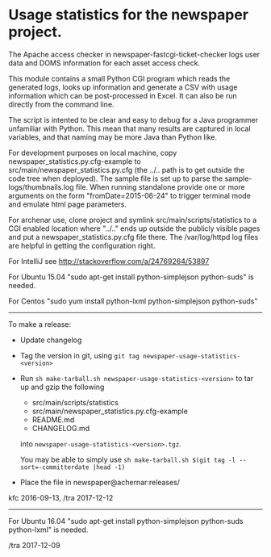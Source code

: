 Usage statistics for the newspaper project.
===

The Apache access checker in newspaper-fastcgi-ticket-checker logs
user data and DOMS information for each asset access check.

This module contains a small Python CGI program which reads the
generated logs, looks up information and generate a CSV with usage
information which can be post-processed in Excel.  It can
also be run directly from the command line.

The script is intented to be clear and easy to debug for a 
Java programmer unfamiliar with Python.  This mean that many
results are captured in local variables, and that naming
may be more Java than Python like.

For development purposes on local machine, copy
newspaper_statistics.py.cfg-example to
src/main/newspaper_statistics.py.cfg (the ../.. path is to get outside
the code tree when deployed).  The sample file is set up to parse the
sample-logs/thumbnails.log file.  When running standalone provide one
or more arguments on the form "fromDate=2015-06-24" to trigger
terminal mode and emulate html page parameters.

For archenar use, clone project and symlink
src/main/scripts/statistics to a CGI enabled location where "../.."
ends up outside the publicly visible pages and put a
newspaper_statistics.py.cfg file there.  The /var/log/httpd log files
are helpful in getting the configuration right.

For IntelliJ see http://stackoverflow.com/a/24769264/53897

For Ubuntu 15.04 "sudo apt-get install python-simplejson python-suds"
is needed.

For Centos "sudo yum install python-lxml python-simplejson
python-suds"

---

To make a release:

* Update changelog
* Tag the version in git, using `git tag newspaper-usage-statistics-<version>`
* Run `sh make-tarball.sh newspaper-usage-statistics-<version>` to tar up and gzip the following
    - src/main/scripts/statistics
    - src/main/newspaper_statistics.py.cfg-example
    - README.md
    - CHANGELOG.md
    
  into `newspaper-usage-statistics-<version>.tgz`.

  You may be able to simply use `sh make-tarball.sh $(git tag -l --sort=-committerdate |head -1)` 
    
* Place the file in newspaper@achernar:releases/

kfc 2016-09-13, /tra 2017-12-12

---

For Ubuntu 16.04 "sudo apt-get install python-simplejson python-suds python-lxml"
is needed.

/tra 2017-12-09

